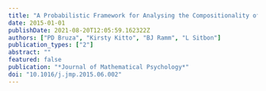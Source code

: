 ```yaml
---
title: "A Probabilistic Framework for Analysing the Compositionality of Conceptual Combinations"
date: 2015-01-01
publishDate: 2021-08-20T12:05:59.162322Z
authors: ["PD Bruza", "Kirsty Kitto", "BJ Ramm", "L Sitbon"]
publication_types: ["2"]
abstract: ""
featured: false
publication: "*Journal of Mathematical Psychology*"
doi: "10.1016/j.jmp.2015.06.002"
---
```


